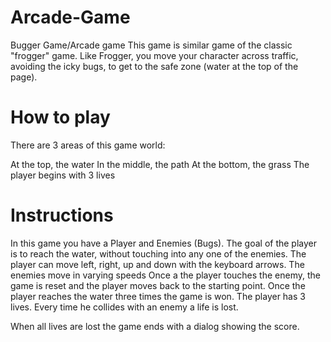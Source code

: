# Arcade-Game

Bugger Game/Arcade game This game is similar game of the classic "frogger" game. Like Frogger, you move your character across traffic, avoiding the icky bugs, to get to the safe zone (water at the top of the page).

# How to play

There are 3 areas of this game world:

At the top, the water In the middle, the path At the bottom, the grass The player begins with 3 lives

# Instructions

In this game you have a Player and Enemies (Bugs). The goal of the player is to reach the water, without touching into any one of the enemies. The player can move left, right, up and down with the keyboard arrows. The enemies move in varying speeds Once a the player touches the enemy, the game is reset and the player moves back to the starting point. Once the player reaches the water three times the game is won. The player has 3 lives. Every time he collides with an enemy a life is lost.

When all lives are lost the game ends with a dialog showing the score.

